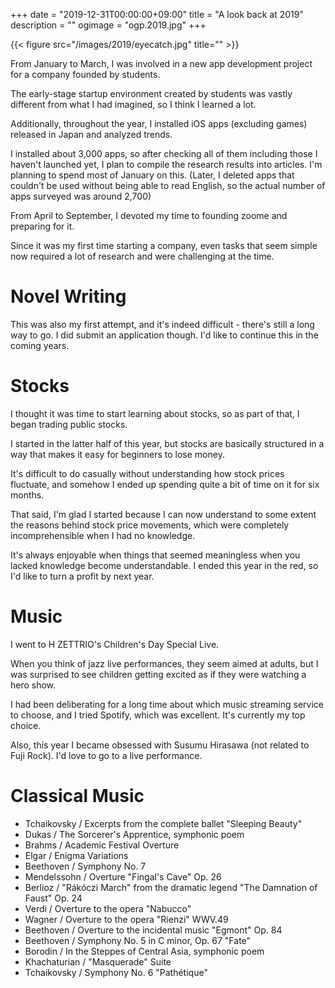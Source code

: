 +++
date = "2019-12-31T00:00:00+09:00"
title = "A look back at 2019"
description = ""
ogimage = "ogp.2019.jpg"
+++

{{< figure src="/images/2019/eyecatch.jpg" title="" >}}

From January to March, I was involved in a new app development project for a company founded by students.

The early-stage startup environment created by students was vastly different from what I had imagined, so I think I learned a lot.

Additionally, throughout the year, I installed iOS apps (excluding games) released in Japan and analyzed trends.

I installed about 3,000 apps, so after checking all of them including those I haven't launched yet, I plan to compile the research results into articles. I'm planning to spend most of January on this.
(Later, I deleted apps that couldn't be used without being able to read English, so the actual number of apps surveyed was around 2,700)

From April to September, I devoted my time to founding zoome and preparing for it.

Since it was my first time starting a company, even tasks that seem simple now required a lot of research and were challenging at the time.

# Novel Writing
This was also my first attempt, and it's indeed difficult - there's still a long way to go. I did submit an application though. I'd like to continue this in the coming years.

# Stocks
I thought it was time to start learning about stocks, so as part of that, I began trading public stocks.

I started in the latter half of this year, but stocks are basically structured in a way that makes it easy for beginners to lose money.

It's difficult to do casually without understanding how stock prices fluctuate, and somehow I ended up spending quite a bit of time on it for six months.

That said, I'm glad I started because I can now understand to some extent the reasons behind stock price movements, which were completely incomprehensible when I had no knowledge.

It's always enjoyable when things that seemed meaningless when you lacked knowledge become understandable. I ended this year in the red, so I'd like to turn a profit by next year.

# Music
I went to H ZETTRIO's Children's Day Special Live.

When you think of jazz live performances, they seem aimed at adults, but I was surprised to see children getting excited as if they were watching a hero show.

I had been deliberating for a long time about which music streaming service to choose, and I tried Spotify, which was excellent. It's currently my top choice.

Also, this year I became obsessed with Susumu Hirasawa (not related to Fuji Rock). I'd love to go to a live performance.

# Classical Music
* Tchaikovsky / Excerpts from the complete ballet "Sleeping Beauty"
* Dukas / The Sorcerer's Apprentice, symphonic poem
* Brahms / Academic Festival Overture
* Elgar / Enigma Variations
* Beethoven / Symphony No. 7
* Mendelssohn / Overture "Fingal's Cave" Op. 26
* Berlioz / "Rákóczi March" from the dramatic legend "The Damnation of Faust" Op. 24
* Verdi / Overture to the opera "Nabucco"
* Wagner / Overture to the opera "Rienzi" WWV.49
* Beethoven / Overture to the incidental music "Egmont" Op. 84
* Beethoven / Symphony No. 5 in C minor, Op. 67 "Fate"
* Borodin / In the Steppes of Central Asia, symphonic poem
* Khachaturian / "Masquerade" Suite
* Tchaikovsky / Symphony No. 6 "Pathétique"